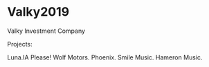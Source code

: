 # Valky2019

Valky Investment Company

Projects:


Luna.IA
Please!
Wolf Motors.
Phoenix.
Smile Music.
Hameron Music.
